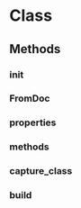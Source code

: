 # Class



## Methods

### __init__




### FromDoc




### properties




### methods




### capture_class




### build






